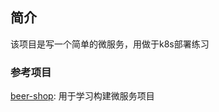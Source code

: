 ## 简介

该项目是写一个简单的微服务，用做于k8s部署练习


### 参考项目

[beer-shop](https://github.com/go-kratos/beer-shop): 用于学习构建微服务项目